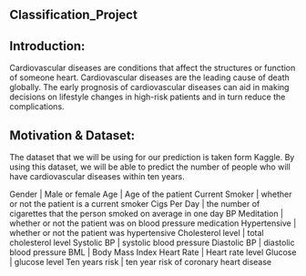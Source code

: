 ## Classification_Project

##	Introduction:
Cardiovascular diseases are conditions that affect the structures or function of someone heart.  Cardiovascular diseases are the leading cause of death globally. The early prognosis of cardiovascular diseases can aid in making decisions on lifestyle changes in high-risk patients and in turn reduce the complications.



##	Motivation & Dataset:
The dataset that we will be using for our prediction is taken form Kaggle. By using this dataset, we will be able to predict the number of people who will have cardiovascular diseases within ten years. 


Gender | Male or female 
Age |	Age of the patient
Current Smoker	| whether or not the patient is a current smoker
Cigs Per Day	| the number of cigarettes that the person smoked on average in one day
BP Meditation	| whether or not the patient was on blood pressure medication
Hypertensive	| whether or not the patient was hypertensive
Cholesterol level	| total cholesterol level 
Systolic BP	| systolic blood pressure 
Diastolic BP | diastolic blood pressure
BML	| Body Mass Index 
Heart Rate	| Heart rate level
Glucose	| glucose level 
Ten years risk | ten year risk of coronary heart disease 


